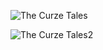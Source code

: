 ![The Curze Tales](https://github.com/CesarRam30020/SimulacionPorComputadora-CesarRamirez/assets/116384269/1f4447fb-a99b-49e8-9189-c083e3545635)

![The Curze Tales2](https://github.com/CesarRam30020/SimulacionPorComputadora-CesarRamirez/assets/116384269/282de826-336d-4a49-b720-369167cc9b1a)

